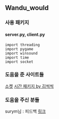 ## Wandu_would

### 사용 패키지

#### server.py, client.py
```
import threading
import pygame
import winsound
import time
import socket
```

### 도움을 준 사이트들
[소켓](https://www.digitalocean.com/community/tutorials/python-socket-programming-server-client)
[시간 패키지 by 김씩씩](https://jsikim1.tistory.com/215)

### 도움을 주신 분들

surym님 : 피드백 [링크](https://github.com/surym?tab=overview&from=2013-12-01&to=2013-12-31)
